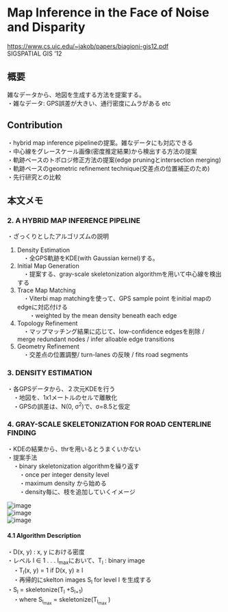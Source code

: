 # Map Inference in the Face of Noise and Disparity
https://www.cs.uic.edu/~jakob/papers/biagioni-gis12.pdf  
SIGSPATIAL GIS ’12  

## 概要  
雑なデータから、地図を生成する方法を提案する。  
・雑なデータ: GPS誤差が大きい、通行密度にムラがある etc  

## Contribution  
・hybrid map inference pipelineの提案。雑なデータにも対応できる  
・中心線をグレースケール画像(密度推定結果)から検出する方法の提案  
・軌跡ベースのトポロジ修正方法の提案(edge pruningとintersection merging)  
・軌跡ベースのgeometric refinement technique(交差点の位置補正のため)  
・先行研究との比較  

## 本文メモ  
### 2. A HYBRID MAP INFERENCE PIPELINE
・ざっくりとしたアルゴリズムの説明  

1. Density Estimation  
　・全GPS軌跡をKDE(with Gaussian kernel)する。  
2. Initial Map Generation  
　・提案する、gray-scale skeletonization algorithmを用いて中心線を検出する  
3. Trace Map Matching  
　・Viterbi map matchingを使って、GPS sample point をinitial mapのedgeに対応付ける  
　　・weighted by the mean density beneath each edge  
4. Topology Refinement  
　・マップマッチング結果に応じて、low-confidence edgesを削除 / merge redundant nodes / infer alloable edge transitions  
5. Geometry Refinement  
　・交差点の位置調整/ turn-lanes の反映 / fits road segments  
  
### 3. DENSITY ESTIMATION  
・各GPSデータから、２次元KDEを行う  
　・地図を、1x1メートルのセルで離散化  
　・GPSの誤差は、N(0, σ<sup>2</sup>)で、σ=8.5と仮定  
  
### 4. GRAY-SCALE SKELETONIZATION FOR ROAD CENTERLINE FINDING 
・KDEの結果から、thrを用いるとうまくいかない  
・提案手法  
　・binary skeletonization algorithmを繰り返す  
　　・once per integer density level  
　　・maximum density から始める  
　　・density毎に、枝を追加していくイメージ  
  
![image](https://user-images.githubusercontent.com/30098187/69609795-b60ce700-106d-11ea-8b38-e663390dbf5e.png)  
![image](https://user-images.githubusercontent.com/30098187/69609834-cae97a80-106d-11ea-833a-9b4d4354c7c8.png)  
![image](https://user-images.githubusercontent.com/30098187/69609863-dd63b400-106d-11ea-946b-2ea91c3567ac.png)  
  
#### 4.1 Algorithm Description
・D(x, y) : x, y における密度  
・レベル l ∈ 1 . . . l<sub>max</sub>において、T<sub>l</sub> : binary image  
　・T<sub>l</sub>(x, y) = 1 if D(x, y) ≥ l  
　・再帰的にskelton images S<sub>l</sub> for level l を生成する  
・S<sub>l</sub> = skeletonize(T<sub>l</sub> +S<sub>l+1</sub>)  
　・where S<sub>l<sub>max</sub></sub> = skeletonize(T<sub>l<sub>max</sub></sub> )  
